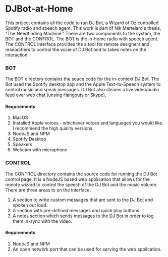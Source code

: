 # DJBot-at-Home
This project contains all the code to run DJ Bot, a Wizard of Oz controlled Spotify radio and speech agent. This work is part of Nik Martelaro's thesis, "The Needfinding Machine." There are two components to the system, the BOT and the CONTROL. The BOT is the in-home radio with speech agent. The CONTROL interface provides the a tool for remote designers and researchers to control the vocie of DJ Bot and to takes notes on the interaction.

### BOT
The BOT directory contains the souce code for the in-context DJ Bot. The Bot used the Spotify desktop app and the Apple Text-to-Speech system to control music and speak messages. DJ Bot also steams a live video/audio feed over web chat (unsing Hangouts or Skype),

#### Requirements
1. MacOS
2. Installed Apple voices - whichever voices and languages you would like. I recommend the high quality versions.
3. NodeJS and NPM
4. Spotify Desktop
5. Speakers
6. Webcam with microphone


### CONTROL
The CONTROL directory contains the source code for running the DJ Bot control page. It is a NodeJS based web application that allows for the remote wizard to control the speech of the DJ Bot and the music volume. There are three areas to on the interface.

1. A section to write custom messages that are sent to the DJ Bot and spoken out loud.
2. A section with pre-defined messages and quick play buttons.
3. A notes section which sends messages to the DJ Bot in order to log them in-sync with the video.

#### Requirements
1. NodeJS and NPM
2. An open network port that can be used for serving the web application.



